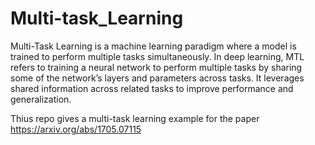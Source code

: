 # Multi-task_Learning
Multi-Task Learning is a machine learning paradigm where a model is trained to perform multiple tasks simultaneously. In deep learning, MTL refers to training a neural network to perform multiple tasks by sharing some of the network’s layers and parameters across tasks. It leverages shared information across related tasks to improve performance and generalization.

Thius repo gives a multi-task learning example for the paper https://arxiv.org/abs/1705.07115
